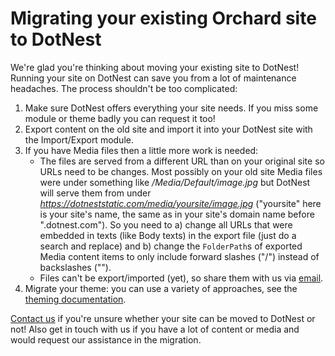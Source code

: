 # Migrating your existing Orchard site to DotNest



We're glad you're thinking about moving your existing site to DotNest! Running your site on DotNest can save you from a lot of maintenance headaches. The process shouldn't be too complicated:

1. Make sure DotNest offers everything your site needs. If you miss some module or theme badly you can request it too!
2. Export content on the old site and import it into your DotNest site with the Import/Export module.
4. If you have Media files then a little more work is needed:
	- The files are served from a different URL than on your original site so URLs need to be changes. Most possibly on your old site Media files were under something like */Media/Default/image.jpg* but DotNest will serve them from under *https://dotneststatic.com/media/yoursite/image.jpg* ("yoursite" here is your site's name, the same as in your site's domain name before ".dotnest.com"). So you need to a) change all URLs that were embedded in texts (like Body texts) in the export file (just do a search and replace) and b) change the `FolderPath`s of exported Media content items to only include forward slashes ("/") instead of backslashes ("\").
	- Files can't be export/imported (yet), so share them with us via [email](https://dotnest.com/contact-us).
3. Migrate your theme: you can use a variety of approaches, see the [theming documentation](theming/).

[Contact us](/contact-us) if you're unsure whether your site can be moved to DotNest or not! Also get in touch with us if you have a lot of content or media and would request our assistance in the migration.